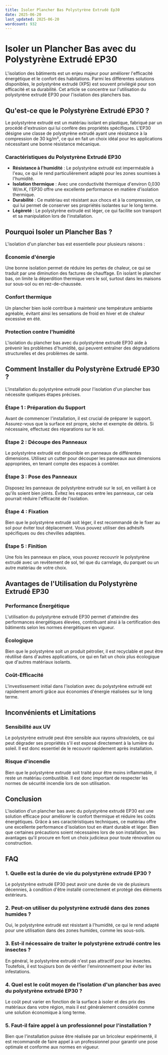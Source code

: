 ```yaml
---
title: Isoler Plancher Bas Polystyrène Extrudé Ep30
date: 2025-06-20
last_updated: 2025-06-20
wordcount: 932
---
```


# Isoler un Plancher Bas avec du Polystyrène Extrudé EP30

L'isolation des bâtiments est un enjeu majeur pour améliorer l'efficacité énergétique et le confort des habitations. Parmi les différentes solutions disponibles, le polystyrène extrudé (XPS) est souvent privilégié pour son efficacité et sa durabilité. Cet article se concentre sur l'utilisation du polystyrène extrudé EP30 pour l'isolation des planchers bas.

## Qu'est-ce que le Polystyrène Extrudé EP30 ?

Le polystyrène extrudé est un matériau isolant en plastique, fabriqué par un procédé d'extrusion qui lui confère des propriétés spécifiques. L'EP30 désigne une classe de polystyrène extrudé ayant une résistance à la compression de 30 kg/m², ce qui en fait un choix idéal pour les applications nécessitant une bonne résistance mécanique.

### Caractéristiques du Polystyrène Extrudé EP30

- **Résistance à l'humidité** : Le polystyrène extrudé est imperméable à l'eau, ce qui le rend particulièrement adapté pour les zones soumises à l'humidité.
- **Isolation thermique** : Avec une conductivité thermique d'environ 0,030 W/m.K, l'EP30 offre une excellente performance en matière d'isolation thermique.
- **Durabilité** : Ce matériau est résistant aux chocs et à la compression, ce qui lui permet de conserver ses propriétés isolantes sur le long terme.
- **Légèreté** : Le polystyrène extrudé est léger, ce qui facilite son transport et sa manipulation lors de l'installation.

## Pourquoi Isoler un Plancher Bas ?

L'isolation d'un plancher bas est essentielle pour plusieurs raisons :

### Économie d'énergie

Une bonne isolation permet de réduire les pertes de chaleur, ce qui se traduit par une diminution des factures de chauffage. En isolant le plancher bas, on limite la déperdition thermique vers le sol, surtout dans les maisons sur sous-sol ou en rez-de-chaussée.

### Confort thermique

Un plancher bien isolé contribue à maintenir une température ambiante agréable, évitant ainsi les sensations de froid en hiver et de chaleur excessive en été.

### Protection contre l'humidité

L'isolation du plancher bas avec du polystyrène extrudé EP30 aide à prévenir les problèmes d'humidité, qui peuvent entraîner des dégradations structurelles et des problèmes de santé.

## Comment Installer du Polystyrène Extrudé EP30 ?

L'installation du polystyrène extrudé pour l'isolation d'un plancher bas nécessite quelques étapes précises.

### Étape 1 : Préparation du Support

Avant de commencer l'installation, il est crucial de préparer le support. Assurez-vous que la surface est propre, sèche et exempte de débris. Si nécessaire, effectuez des réparations sur le sol.

### Étape 2 : Découpe des Panneaux

Le polystyrène extrudé est disponible en panneaux de différentes dimensions. Utilisez un cutter pour découper les panneaux aux dimensions appropriées, en tenant compte des espaces à combler.

### Étape 3 : Pose des Panneaux

Disposez les panneaux de polystyrène extrudé sur le sol, en veillant à ce qu'ils soient bien joints. Évitez les espaces entre les panneaux, car cela pourrait réduire l'efficacité de l'isolation.

### Étape 4 : Fixation

Bien que le polystyrène extrudé soit léger, il est recommandé de le fixer au sol pour éviter tout déplacement. Vous pouvez utiliser des adhésifs spécifiques ou des chevilles adaptées.

### Étape 5 : Finition

Une fois les panneaux en place, vous pouvez recouvrir le polystyrène extrudé avec un revêtement de sol, tel que du carrelage, du parquet ou un autre matériau de votre choix.

## Avantages de l'Utilisation du Polystyrène Extrudé EP30

### Performance Énergétique

L'utilisation du polystyrène extrudé EP30 permet d'atteindre des performances énergétiques élevées, contribuant ainsi à la certification des bâtiments selon les normes énergétiques en vigueur.

### Écologique

Bien que le polystyrène soit un produit pétrolier, il est recyclable et peut être réutilisé dans d'autres applications, ce qui en fait un choix plus écologique que d'autres matériaux isolants.

### Coût-Efficacité

L'investissement initial dans l'isolation avec du polystyrène extrudé est rapidement amorti grâce aux économies d'énergie réalisées sur le long terme.

## Inconvénients et Limitations

### Sensibilité aux UV

Le polystyrène extrudé peut être sensible aux rayons ultraviolets, ce qui peut dégrader ses propriétés s'il est exposé directement à la lumière du soleil. Il est donc essentiel de le recouvrir rapidement après installation.

### Risque d'incendie

Bien que le polystyrène extrudé soit traité pour être moins inflammable, il reste un matériau combustible. Il est donc important de respecter les normes de sécurité incendie lors de son utilisation.

## Conclusion

L'isolation d'un plancher bas avec du polystyrène extrudé EP30 est une solution efficace pour améliorer le confort thermique et réduire les coûts énergétiques. Grâce à ses caractéristiques techniques, ce matériau offre une excellente performance d'isolation tout en étant durable et léger. Bien que certaines précautions soient nécessaires lors de son installation, les avantages qu'il procure en font un choix judicieux pour toute rénovation ou construction.

## FAQ

### 1. Quelle est la durée de vie du polystyrène extrudé EP30 ?

Le polystyrène extrudé EP30 peut avoir une durée de vie de plusieurs décennies, à condition d'être installé correctement et protégé des éléments extérieurs.

### 2. Peut-on utiliser du polystyrène extrudé dans des zones humides ?

Oui, le polystyrène extrudé est résistant à l'humidité, ce qui le rend adapté pour une utilisation dans des zones humides, comme les sous-sols.

### 3. Est-il nécessaire de traiter le polystyrène extrudé contre les insectes ?

En général, le polystyrène extrudé n'est pas attractif pour les insectes. Toutefois, il est toujours bon de vérifier l'environnement pour éviter les infestations.

### 4. Quel est le coût moyen de l'isolation d'un plancher bas avec du polystyrène extrudé EP30 ?

Le coût peut varier en fonction de la surface à isoler et des prix des matériaux dans votre région, mais il est généralement considéré comme une solution économique à long terme.

### 5. Faut-il faire appel à un professionnel pour l'installation ?

Bien que l'installation puisse être réalisée par un bricoleur expérimenté, il est recommandé de faire appel à un professionnel pour garantir une pose optimale et conforme aux normes en vigueur.